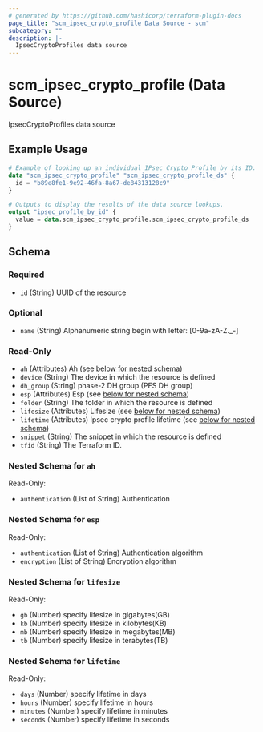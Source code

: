 ```yaml
---
# generated by https://github.com/hashicorp/terraform-plugin-docs
page_title: "scm_ipsec_crypto_profile Data Source - scm"
subcategory: ""
description: |-
  IpsecCryptoProfiles data source
---
```


# scm_ipsec_crypto_profile (Data Source)

IpsecCryptoProfiles data source

## Example Usage

```terraform
# Example of looking up an individual IPsec Crypto Profile by its ID.
data "scm_ipsec_crypto_profile" "scm_ipsec_crypto_profile_ds" {
  id = "b89e8fe1-9e92-46fa-8a67-de84313128c9"
}

# Outputs to display the results of the data source lookups.
output "ipsec_profile_by_id" {
  value = data.scm_ipsec_crypto_profile.scm_ipsec_crypto_profile_ds
}
```

<!-- schema generated by tfplugindocs -->
## Schema

### Required

- `id` (String) UUID of the resource

### Optional

- `name` (String) Alphanumeric string begin with letter: [0-9a-zA-Z._-]

### Read-Only

- `ah` (Attributes) Ah (see [below for nested schema](#nestedatt--ah))
- `device` (String) The device in which the resource is defined
- `dh_group` (String) phase-2 DH group (PFS DH group)
- `esp` (Attributes) Esp (see [below for nested schema](#nestedatt--esp))
- `folder` (String) The folder in which the resource is defined
- `lifesize` (Attributes) Lifesize (see [below for nested schema](#nestedatt--lifesize))
- `lifetime` (Attributes) Ipsec crypto profile lifetime (see [below for nested schema](#nestedatt--lifetime))
- `snippet` (String) The snippet in which the resource is defined
- `tfid` (String) The Terraform ID.

<a id="nestedatt--ah"></a>
### Nested Schema for `ah`

Read-Only:

- `authentication` (List of String) Authentication


<a id="nestedatt--esp"></a>
### Nested Schema for `esp`

Read-Only:

- `authentication` (List of String) Authentication algorithm
- `encryption` (List of String) Encryption algorithm


<a id="nestedatt--lifesize"></a>
### Nested Schema for `lifesize`

Read-Only:

- `gb` (Number) specify lifesize in gigabytes(GB)
- `kb` (Number) specify lifesize in kilobytes(KB)
- `mb` (Number) specify lifesize in megabytes(MB)
- `tb` (Number) specify lifesize in terabytes(TB)


<a id="nestedatt--lifetime"></a>
### Nested Schema for `lifetime`

Read-Only:

- `days` (Number) specify lifetime in days
- `hours` (Number) specify lifetime in hours
- `minutes` (Number) specify lifetime in minutes
- `seconds` (Number) specify lifetime in seconds
